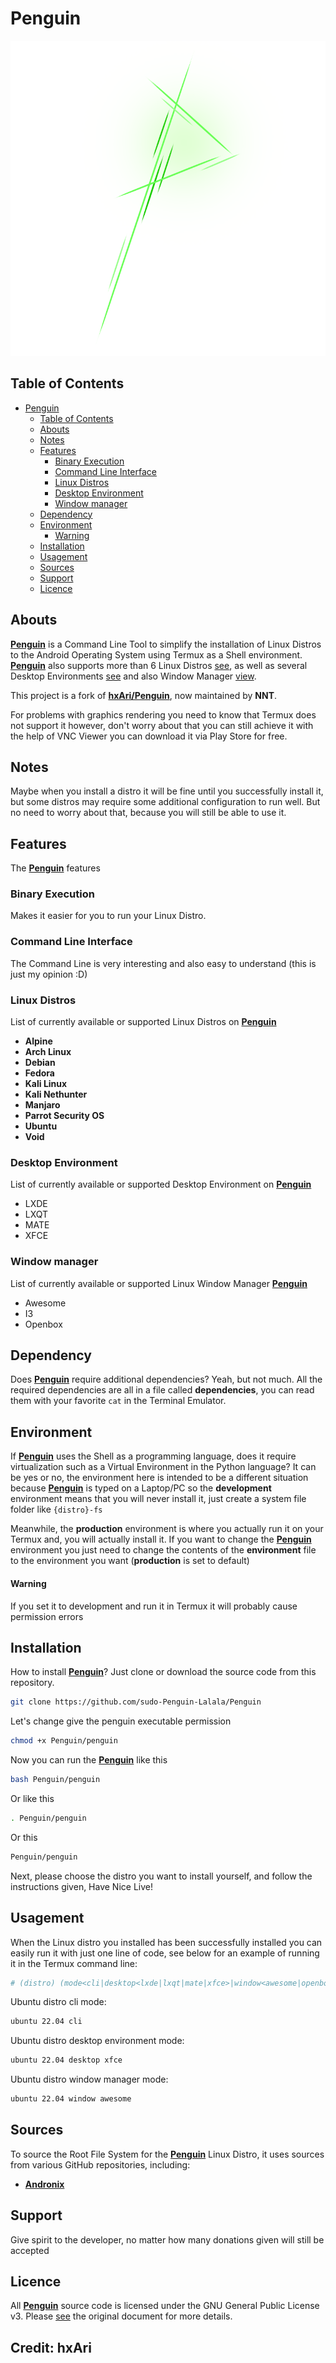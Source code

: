 # Penguin

![Penguin · Logo](https://raw.githubusercontent.com/hxAri/hxAri/main/public/images/1701208743;6cxkEyg82i.png)

## Table of Contents
- [Penguin](#penguin)
  - [Table of Contents](#table-of-contents)
  - [Abouts](#abouts)
  - [Notes](#notes)
  - [Features](#features)
    - [Binary Execution](#binary-execution)
    - [Command Line Interface](#command-line-interface)
    - [Linux Distros](#linux-distros)
    - [Desktop Environment](#desktop-environment)
    - [Window manager](#window-manager)
  - [Dependency](#dependency)
  - [Environment](#environment)
      - [Warning](#warning)
  - [Installation](#installation)
  - [Usagement](#usagement)
  - [Sources](#sources)
  - [Support](#support)
  - [Licence](#licence)

## Abouts
**[Penguin](https://github.com/sudo-Penguin-Lalala/Penguin)** is a Command Line Tool to simplify the installation of Linux Distros to the Android Operating System using Termux as a Shell environment. **[Penguin](https://github.com/sudo-Penguin-Lalala/Penguin)** also supports more than 6 Linux Distros [see](#linux-distros), as well as several Desktop Environments [see](#desktop-environment) and also Window Manager [view](#window-manager).

This project is a fork of **[hxAri/Penguin](https://github.com/hxAri/Penguin)**, now maintained by **NNT**.

For problems with graphics rendering you need to know that Termux does not support it however, don't worry about that you can still achieve it with the help of VNC Viewer you can download it via Play Store for free.

## Notes
Maybe when you install a distro it will be fine until you successfully install it, but some distros may require some additional configuration to run well. But no need to worry about that, because you will still be able to use it.

## Features
The **[Penguin](https://github.com/sudo-Penguin-Lalala/Penguin)** features

### Binary Execution
Makes it easier for you to run your Linux Distro.

### Command Line Interface
The Command Line is very interesting and also easy to understand (this is just my opinion :D)

### Linux Distros
List of currently available or supported Linux Distros on **[Penguin](https://github.com/sudo-Penguin-Lalala/Penguin)**
* **Alpine**
* **Arch Linux**
* **Debian**
* **Fedora**
* **Kali Linux**
* **Kali Nethunter**
* **Manjaro**
* **Parrot Security OS**
* **Ubuntu**
* **Void**

### Desktop Environment
List of currently available or supported Desktop Environment on **[Penguin](https://github.com/sudo-Penguin-Lalala/Penguin)**
* LXDE
* LXQT
* MATE
* XFCE

### Window manager
List of currently available or supported Linux Window Manager **[Penguin](https://github.com/sudo-Penguin-Lalala/Penguin)**
* Awesome
* I3
* Openbox

## Dependency
Does **[Penguin](https://github.com/sudo-Penguin-Lalala/Penguin)** require additional dependencies? Yeah, but not much. All the required dependencies are all in a file called **dependencies**, you can read them with your favorite `cat` in the Terminal Emulator.

## Environment
If **[Penguin](https://github.com/sudo-Penguin-Lalala/Penguin)** uses the Shell as a programming language, does it require virtualization such as a Virtual Environment in the Python language? It can be yes or no, the environment here is intended to be a different situation because **[Penguin](https://github.com/sudo-Penguin-Lalala/Penguin)** is typed on a Laptop/PC so the **development** environment means that you will never install it, just create a system file folder like `{distro}-fs`

Meanwhile, the **production** environment is where you actually run it on your Termux and, you will actually install it. If you want to change the **[Penguin](https://github.com/sudo-Penguin-Lalala/Penguin)** environment you just need to change the contents of the **environment** file to the environment you want (**production** is set to default)

#### Warning
If you set it to development and run it in Termux it will probably cause permission errors

## Installation
How to install **[Penguin](https://github.com/sudo-Penguin-Lalala/Penguin)**? Just clone or download the source code from this repository.
```sh
git clone https://github.com/sudo-Penguin-Lalala/Penguin
```
Let's change give the penguin executable permission
```sh
chmod +x Penguin/penguin
```
Now you can run the **[Penguin](https://github.com/sudo-Penguin-Lalala/Penguin)** like this
```sh
bash Penguin/penguin
```
Or like this
```sh
. Penguin/penguin
```
Or this
```sh
Penguin/penguin
```
Next, please choose the distro you want to install yourself, and follow the instructions given, Have Nice Live!

## Usagement
When the Linux distro you installed has been successfully installed you can easily run it with just one line of code, see below for an example of running it in the Termux command line:
```sh
# (distro) (mode<cli|desktop<lxde|lxqt|mate|xfce>|window<awesome|openbox|i3>>)
```
Ubuntu distro cli mode:
```sh
ubuntu 22.04 cli
```
Ubuntu distro desktop environment mode:
```sh
ubuntu 22.04 desktop xfce
```
Ubuntu distro window manager mode:
```sh
ubuntu 22.04 window awesome
```

## Sources
To source the Root File System for the **[Penguin](https://github.com/sudo-Penguin-Lalala/Penguin)** Linux Distro, it uses sources from various GitHub repositories, including:
* **[Andronix](https://github.com/AndronixApp/AndronixOrigin)**

## Support
Give spirit to the developer, no matter how many donations given will still be accepted

## Licence
All **[Penguin](https://github.com/sudo-Penguin-Lalala/Penguin)** source code is licensed under the GNU General Public License v3. Please [see](https://www.gnu.org/licenses) the original document for more details.
## Credit: hxAri
